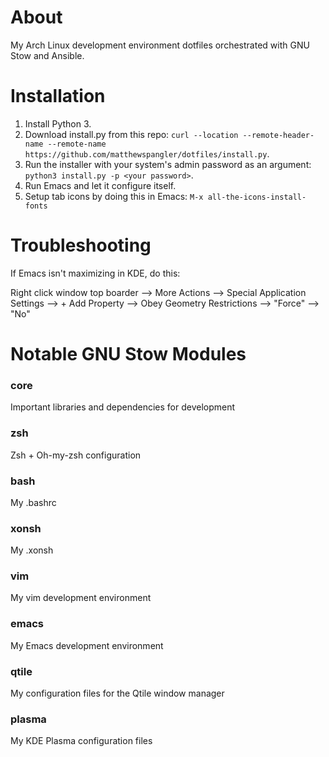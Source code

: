 # About

My Arch Linux development environment dotfiles orchestrated with GNU Stow and Ansible.

# Installation

1) Install Python 3.
2) Download install.py from this repo: ```curl --location --remote-header-name --remote-name https://github.com/matthewspangler/dotfiles/install.py```.
3) Run the installer with your system's admin password as an argument: ```python3 install.py -p <your password>```.
4) Run Emacs and let it configure itself.
5) Setup tab icons by doing this in Emacs: ```M-x all-the-icons-install-fonts```

# Troubleshooting

If Emacs isn't maximizing in KDE, do this:

Right click window top boarder --> More Actions --> Special Application Settings --> + Add Property --> Obey Geometry Restrictions --> "Force" --> "No"

# Notable GNU Stow Modules

### core
Important libraries and dependencies for development

### zsh
Zsh + Oh-my-zsh configuration

### bash
My .bashrc

### xonsh
My .xonsh

### vim
My vim development environment

### emacs
My Emacs development environment

### qtile
My configuration files for the Qtile window manager

### plasma
My KDE Plasma configuration files
